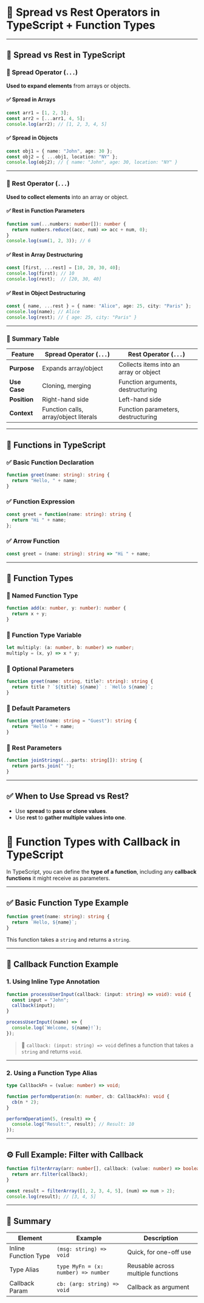 # 📘 Spread vs Rest Operators in TypeScript + Function Types

---

## 🔄 Spread vs Rest in TypeScript

### 🔹 Spread Operator (`...`)

**Used to expand elements** from arrays or objects.

#### ✅ Spread in Arrays
```typescript
const arr1 = [1, 2, 3];
const arr2 = [...arr1, 4, 5];
console.log(arr2); // [1, 2, 3, 4, 5]
```

#### ✅ Spread in Objects
```typescript
const obj1 = { name: "John", age: 30 };
const obj2 = { ...obj1, location: "NY" };
console.log(obj2); // { name: "John", age: 30, location: "NY" }
```

---

### 🔸 Rest Operator (`...`)

**Used to collect elements** into an array or object.

#### ✅ Rest in Function Parameters
```typescript
function sum(...numbers: number[]): number {
  return numbers.reduce((acc, num) => acc + num, 0);
}
console.log(sum(1, 2, 3)); // 6
```

#### ✅ Rest in Array Destructuring
```typescript
const [first, ...rest] = [10, 20, 30, 40];
console.log(first); // 10
console.log(rest);  // [20, 30, 40]
```

#### ✅ Rest in Object Destructuring
```typescript
const { name, ...rest } = { name: "Alice", age: 25, city: "Paris" };
console.log(name); // Alice
console.log(rest); // { age: 25, city: "Paris" }
```

---

### 🧾 Summary Table

| Feature       | **Spread Operator (`...`)**           | **Rest Operator (`...`)**                             |
|---------------|----------------------------------------|--------------------------------------------------------|
| **Purpose**   | Expands array/object                   | Collects items into an array or object                |
| **Use Case**  | Cloning, merging                       | Function arguments, destructuring                     |
| **Position**  | Right-hand side                        | Left-hand side                                        |
| **Context**   | Function calls, array/object literals  | Function parameters, destructuring                    |

---

## 🔧 Functions in TypeScript

### ✅ Basic Function Declaration
```typescript
function greet(name: string): string {
  return "Hello, " + name;
}
```

### ✅ Function Expression
```typescript
const greet = function(name: string): string {
  return "Hi " + name;
};
```

### ✅ Arrow Function
```typescript
const greet = (name: string): string => "Hi " + name;
```

---

## 🧪 Function Types

### 🔹 Named Function Type
```typescript
function add(x: number, y: number): number {
  return x + y;
}
```

### 🔸 Function Type Variable
```typescript
let multiply: (a: number, b: number) => number;
multiply = (x, y) => x * y;
```

### 🔹 Optional Parameters
```typescript
function greet(name: string, title?: string): string {
  return title ? `${title} ${name}` : `Hello ${name}`;
}
```

### 🔸 Default Parameters
```typescript
function greet(name: string = "Guest"): string {
  return "Hello " + name;
}
```

### 🔹 Rest Parameters
```typescript
function joinStrings(...parts: string[]): string {
  return parts.join(" ");
}
```

---

## ✅ When to Use Spread vs Rest?

- Use **spread** to **pass or clone values**.
- Use **rest** to **gather multiple values into one**.



# 🔁 Function Types with Callback in TypeScript

In TypeScript, you can define the **type of a function**, including any **callback functions** it might receive as parameters.

---

## ✅ Basic Function Type Example

```typescript
function greet(name: string): string {
  return `Hello, ${name}`;
}
```

This function takes a `string` and returns a `string`.

---

## 🔁 Callback Function Example

### 1. Using Inline Type Annotation

```typescript
function processUserInput(callback: (input: string) => void): void {
  const input = "John";
  callback(input);
}

processUserInput((name) => {
  console.log(`Welcome, ${name}!`);
});
```

> 🔹 `callback: (input: string) => void` defines a function that takes a `string` and returns `void`.

---

### 2. Using a Function Type Alias

```typescript
type CallbackFn = (value: number) => void;

function performOperation(n: number, cb: CallbackFn): void {
  cb(n * 2);
}

performOperation(5, (result) => {
  console.log("Result:", result); // Result: 10
});
```

---

## ⚙️ Full Example: Filter with Callback

```typescript
function filterArray(arr: number[], callback: (value: number) => boolean): number[] {
  return arr.filter(callback);
}

const result = filterArray([1, 2, 3, 4, 5], (num) => num > 2);
console.log(result); // [3, 4, 5]
```

---

## 🧠 Summary

| Element              | Example                                      | Description                           |
|----------------------|----------------------------------------------|---------------------------------------|
| Inline Function Type | `(msg: string) => void`                      | Quick, for one-off use                |
| Type Alias           | `type MyFn = (x: number) => number`          | Reusable across multiple functions    |
| Callback Param       | `cb: (arg: string) => void`                  | Callback as argument                  |
